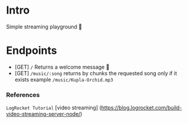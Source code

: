 # Intro
Simple streaming playground 🎵
# Endpoints 
- [GET] `/` Returns a welcome message 🤗
- [GET] `/music/:song` returns by chunks the requested song only if it exists example `/music/Kupla-Orchid.mp3`

### References
`LogRocket Tutorial` [video streaming] (https://blog.logrocket.com/build-video-streaming-server-node/)
